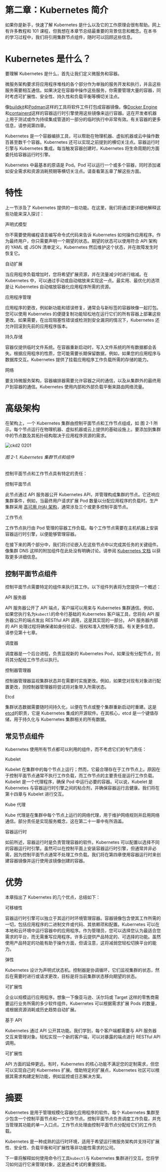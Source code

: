 # 第二章：Kubernetes 简介

如果你是新手，快速了解 Kubernetes 是什么以及它的工作原理会很有帮助。网上有许多教程和 101 课程，但我想在本章节总结最重要的背景信息和概念。在本书的学习过程中，我们将引用集群节点组件，随时可以回顾这些信息。

# Kubernetes 是什么？

要理解 Kubernetes 是什么，首先让我们定义微服务和容器。

微服务架构要求将应用程序堆栈的各个部分作为单独的服务开发和执行，并且这些服务需要相互通信。如果决定在容器中操作这些服务，你需要管理大量的容器，同时考虑可扩展性、安全性、持久性和负载平衡等横切关注点。

像[buildkit](https://github.com/moby/buildkit)和[Podman](https://podman.io/)这样的工具将软件工件打包成容器镜像。像[Docker Engine](https://docs.docker.com/engine/)和[containerd](https://containerd.io/)这样的容器运行时引擎使用这些镜像来运行容器。这在开发者机器上用于测试或作为持续集成管道的一部分的临时执行中非常有效。有关容器的更多信息，请参阅第四章。

Kubernetes 是一个容器编排工具，可以帮助在物理机器、虚拟机器或云中操作数百甚至数千个容器。Kubernetes 还可以实现之前提到的横切关注点。容器运行时引擎与 Kubernetes 集成。每当触发容器创建时，Kubernetes 将生命周期的方面委托给容器运行时引擎。

Kubernetes 中最基本的原语是 Pod。Pod 可以运行一个或多个容器，同时添加诸如安全需求和资源消耗预期等横切关注点。请查看第五章了解这些方面。

# 特性

上一节涉及了 Kubernetes 提供的一些功能。在这里，我们将通过更详细地解释这些功能来深入探讨：

声明式模型

你不需要使用编程语言编写命令式代码来告诉 Kubernetes 如何操作应用程序。作为最终用户，你只需要声明一个期望的状态。期望的状态可以使用符合 API 架构的 YAML 或 JSON 清单定义。Kubernetes 然后维护这个状态，并在故障发生时恢复它。

自动扩展

当应用程序负载增加时，您将希望扩展资源，并在流量减少时进行缩减。在 Kubernetes 中，可以通过手动或自动缩放来实现这一点。最实用、最优化的选项是让 Kubernetes 自动缩放容器化应用程序所需的资源。

应用程序管理

应用程序的更改，例如新功能和错误修复，通常会与新标签的容器映像一起打包。您可以使用 Kubernetes 的便捷复制功能轻松地在运行它们的所有容器上部署这些更改。如果需要，在出现阻塞性错误或检测到安全漏洞的情况下，Kubernetes 还允许回滚到先前的应用程序版本。

持久存储

容器仅提供临时文件系统。在容器重新启动时，写入文件系统的所有数据都会丢失。根据应用程序的性质，您可能需要长期保留数据，例如，如果您的应用程序与数据库交互。Kubernetes 提供了挂载应用程序工作负载所需的存储的能力。

网络

要支持微服务架构，容器编排器需要允许容器之间的通信，以及从集群外的最终用户到容器的通信。Kubernetes 使用内部和外部负载平衡来路由网络流量。

# 高级架构

在架构上，一个 Kubernetes 集群由控制平面节点和工作节点组成，如 图 2-1 所示。每个节点运行在物理机器、虚拟机器或云上提供的基础设施上。要添加到集群中的节点数及其拓扑结构取决于应用程序资源的需求。

![ckd2 0201](img/ckd2_0201.png)

###### 图 2-1\. Kubernetes 集群节点和组件

控制平面节点和工作节点具有特定的责任：

控制平面节点

此节点通过 API 服务器公开 Kubernetes API，并管理构成集群的节点。它还响应集群事件，例如，当最终用户请求扩展 Pod 数量以分配应用程序的负载时。生产集群采用 [高可用 (HA) 架构](https://kubernetes.io/docs/setup/production-environment/tools/kubeadm/ha-topology/)，通常涉及三个或更多控制平面节点。

工作节点

工作节点执行由 Pod 管理的容器工作负载。每个工作节点需要在主机机器上安装容器运行时引擎，以便能够管理容器。

在接下来的两个部分中，我们将讨论嵌入在这些节点中以完成其任务的关键组件。像集群 DNS 这样的附加组件在此处没有明确讨论。请参阅 [Kubernetes 文档](https://kubernetes.io/docs/concepts/overview/components/) 以获取更多详细信息。

## 控制平面节点组件

控制平面节点需要特定的组件来执行其工作。以下组件列表将为您提供一个概述：

API 服务器

API 服务器公开了 API 端点，客户端可以用来与 Kubernetes 集群通信。例如，如果您执行名为`kubectl`的命令行基础的 Kubernetes 客户端工具，您将向 API 服务器公开的端点发出 RESTful API 调用，这是其实现的一部分。 API 服务器内部的 API 处理过程将确保诸如身份验证、授权和准入控制等方面。有关更多信息，请参见第十七章。

调度器

调度器是一个后台进程，负责监视新的 Kubernetes Pod，如果没有分配节点，则将其分配给工作节点以执行。

控制器管理器

控制器管理器监视集群状态并在需要时实施更改。例如，如果您对现有对象进行配置更改，则控制器管理器将尝试将对象带入所需状态。

Etcd

集群状态数据需要随时间持久化，以便在节点或整个集群重新启动时重建。这是[etcd](https://etcd.io/)的职责，它是 Kubernetes 集成的开源软件。在其核心，etcd 是一个键值存储，用于持久化与 Kubernetes 集群相关的所有数据。

## 常见节点组件

Kubernetes 使用所有节点都可以利用的组件，而不考虑它们的专门责任：

Kubelet

Kubelet 在集群中的每个节点上运行；然而，它最合理存在于工作节点上。原因在于控制平面节点通常不执行工作负载，而工作节点的主要责任是运行工作负载。 Kubelet 是一个代理程序，确保 Pod 中运行必要的容器。可以说，Kubelet 是 Kubernetes 与容器运行时引擎之间的粘合剂，并确保容器运行且健康。我们将在第十四章与 Kubelet 进行交互。

Kube 代理

Kube 代理是在集群中每个节点上运行的网络代理，用于维护网络规则并启用网络通信。部分责任是实现服务概念，这在第二十一章中有所涵盖。

容器运行时

如前所述，容器运行时是负责管理容器的软件。Kubernetes 可以配置以选择不同的容器运行时引擎。虽然可以在控制平面上安装容器运行时引擎，但通常并非必需，因为控制平面节点通常不处理工作负载。我们将在第四章使用容器运行时来创建容器镜像并运行使用该镜像创建的容器。

# 优势

本章指出了 Kubernetes 的几个优点，总结如下：

可移植性

容器运行时引擎可以独立于其运行时环境管理容器。容器镜像包含使其工作所需的一切，包括应用程序的二进制文件或代码、其依赖项和配置。Kubernetes 可以在本地和云环境中运行容器中的应用程序。作为管理员，您可以选择您认为最适合您需求的平台，而无需重写应用程序。许多云提供产品特定的、可选择的功能。虽然使用产品特定的功能有助于操作方面，但请注意，这将减弱您轻松切换平台的能力。

弹性

Kubernetes 设计为声明式状态机。控制器是协调循环，它们监视集群的状态，然后在需要时进行或请求更改，目标是将当前集群状态移向期望的状态。

可扩展性

企业以规模运行应用程序。想象一下像亚马逊、沃尔玛或 Target 这样的零售商需要运行业务所需的多少软件组件。Kubernetes 可以根据需求扩展 Pods 的数量，或根据资源消耗或历史趋势自动扩展。

基于 API

Kubernetes 通过 API 公开其功能。我们学到，每个客户端都需要与 API 服务器交互来管理对象。轻松实现一个新的客户端，可以对暴露的端点进行 RESTful API 调用。

可扩展性

API 方面的延伸更远。有时，Kubernetes 的核心功能不满足您的定制需求，但您可以实现自己的 Kubernetes 扩展。借助特定的扩展点，Kubernetes 社区可以根据其需求构建定制功能，例如监控或日志解决方案。

# 摘要

Kubernetes 是用于管理规模化容器化应用程序的软件。每个 Kubernetes 集群至少包含一个控制平面节点和一个工作节点。控制平面节点负责调度工作负载，并充当管理其功能的单一入口点。工作节点处理由控制平面节点分配给它们的工作负载。

Kubernetes 是一种成熟的运行时环境，适用于希望运行微服务架构并支持可扩展性、安全性、负载平衡和可扩展性等非功能性需求的公司。

下一章将解释如何使用命令行工具`kubectl`与 Kubernetes 集群进行交互。您将学习如何运行它来管理对象，这是通过考试的重要技能。
